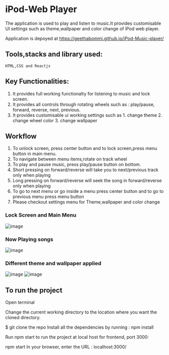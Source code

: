 # iPod-Web Player
 The application is used to play and listen to music.It provides customisable UI settings such as
 theme,wallpaper and color change of iPod web player.
 
 Application is depoyed at https://geethabommi.github.io/iPod-Music-player/
## Tools,stacks and library used: 
    HTML,CSS and Reactjs

## Key Functionalities:

1. It provides full working functionalty for listening to music and lock screen.
2. It provides all controls through rotating wheels such as : play/pause, forward, reverse, next, previous.
3. It provides customisable ui working settings such as
       1. change theme
       2. change wheel color
       3. change wallpaper

## Workflow

1. To unlock screen, press center button and to lock screen,press menu button in main menu.
2. To navigate between menu items,rotate on track wheel
3. To play and pause music, press play/pause button on bottom. 
4. Short pressing on forward/reverse will take you to next/previous track only when playing
5. Long pressing on forward/reverse will seek the song in forward/reverse only when playing
6. To go to next menu or go inside a menu press center button and to go to previous menu press menu button
7. Please checkout settings menu for Theme,wallpaper and color change

### Lock Screen and Main Menu
![image](https://user-images.githubusercontent.com/30235824/183598574-9eb54606-ffd4-4c13-8a9a-dff1f5c44b03.png)


### Now Playing songs
![image](https://user-images.githubusercontent.com/30235824/183598448-d619feca-b633-4368-b3eb-75770d07ad3c.png)

### Different theme and wallpaper applied
![image](https://user-images.githubusercontent.com/30235824/183598915-3880cc81-7330-4d3d-9ea5-4e9e3a58a0fa.png)
![image](https://user-images.githubusercontent.com/30235824/183599276-2b1e002d-b40c-4cbd-820a-72616b0ccd64.png)

## To run the project

Open terminal

Change the current working directory to the location where you want the cloned directory.

$ git clone the repo Install all the dependencies by running : npm install 

Run npm start to run the project at local host for frontend, port 3000:

npm start In your browser, enter the URL : localhost:3000/


